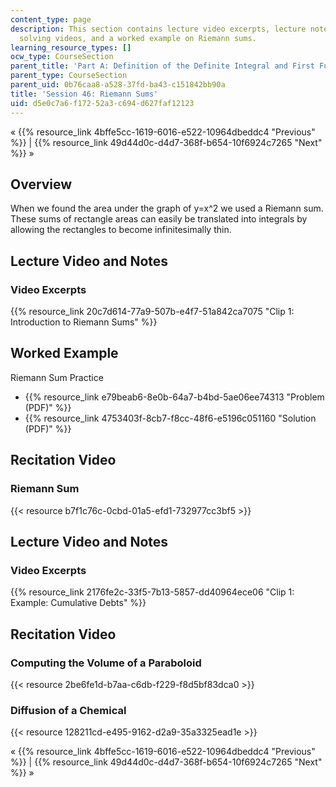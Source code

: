 ```yaml
---
content_type: page
description: This section contains lecture video excerpts, lecture notes, problem
  solving videos, and a worked example on Riemann sums.
learning_resource_types: []
ocw_type: CourseSection
parent_title: 'Part A: Definition of the Definite Integral and First Fundamental Theorem'
parent_type: CourseSection
parent_uid: 0b76caa8-a528-37fd-ba43-c151842bb90a
title: 'Session 46: Riemann Sums'
uid: d5e0c7a6-f172-52a3-c694-d627faf12123
---
```


« {{% resource_link 4bffe5cc-1619-6016-e522-10964dbeddc4 "Previous" %}} | {{% resource_link 49d44d0c-d4d7-368f-b654-10f6924c7265 "Next" %}} »

Overview
--------

When we found the area under the graph of y=x^2 we used a Riemann sum. These sums of rectangle areas can easily be translated into integrals by allowing the rectangles to become infinitesimally thin.

Lecture Video and Notes
-----------------------

### Video Excerpts

{{% resource_link 20c7d614-77a9-507b-e4f7-51a842ca7075 "Clip 1: Introduction to Riemann Sums" %}}

Worked Example
--------------

Riemann Sum Practice

*   {{% resource_link e79beab6-8e0b-64a7-b4bd-5ae06ee74313 "Problem (PDF)" %}}
*   {{% resource_link 4753403f-8cb7-f8cc-48f6-e5196c051160 "Solution (PDF)" %}}

Recitation Video
----------------

### Riemann Sum

{{< resource b7f1c76c-0cbd-01a5-efd1-732977cc3bf5 >}}

Lecture Video and Notes
-----------------------

### Video Excerpts

{{% resource_link 2176fe2c-33f5-7b13-5857-dd40964ece06 "Clip 1: Example: Cumulative Debts" %}}

Recitation Video
----------------

### Computing the Volume of a Paraboloid

{{< resource 2be6fe1d-b7aa-c6db-f229-f8d5bf83dca0 >}}

### Diffusion of a Chemical

{{< resource 128211cd-e495-9162-d2a9-35a3325ead1e >}}

« {{% resource_link 4bffe5cc-1619-6016-e522-10964dbeddc4 "Previous" %}} | {{% resource_link 49d44d0c-d4d7-368f-b654-10f6924c7265 "Next" %}} »